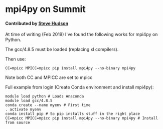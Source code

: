 mpi4py on Summit
================

#### Contributed by [Steve Hudson](https://github.com/shuds13)

At time of writing (Feb 2019) I've found the following works for mpi4py on Python.

The gcc/4.8.5 must be loaded (replacing xl compilers).

Then use:

    CC=mpicc MPICC=mpicc pip install mpi4py --no-binary mpi4py
    
Note both CC and MPICC are set to mpicc

Full example from login (Create Conda environment and install mpi4py):

    module load python # Loads Anaconda
    module load gcc/4.8.5
    conda create --name myenv # First time
    . activate myenv
    conda install pip # So pip installs stuff in the right place
    CC=mpicc MPICC=mpicc pip install mpi4py --no-binary mpi4py # Install from source
